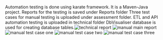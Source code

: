 Automation testing is done using karate framework. It is a Maven-Java project.
Reports for the testing is saved under Reports folder
Three test cases for manual testing is uploaded under assessment folder.
ETL and API automation testing is uploaded in technical folder
DbVisualiser database is used for creating database tables.![technical report](https://user-images.githubusercontent.com/51353206/231182400-96b19c65-64bf-4ab6-aa50-157843b7b803.png)
![manual main report](https://user-images.githubusercontent.com/51353206/231182427-a6ec1469-32fe-42e7-b50d-247522e6dce4.png)
![manual test case one](https://user-images.githubusercontent.com/51353206/231182435-7d0ed0a5-4579-4d4b-b755-7d02451b4f7a.png)
![manual test case two](https://user-images.githubusercontent.com/51353206/231182456-49142716-f1fe-42cc-b4ce-c5001124320c.png)
![manual test case three](https://user-images.githubusercontent.com/51353206/231182473-3d7bf7b7-cc1b-4d9b-99e0-d7dbddcfa029.png)

